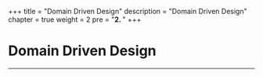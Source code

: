 +++
title = "Domain Driven Design"
description = "Domain Driven Design"
chapter = true
weight = 2
pre = "<b>2. </b>"
+++

# Domain Driven Design
---

